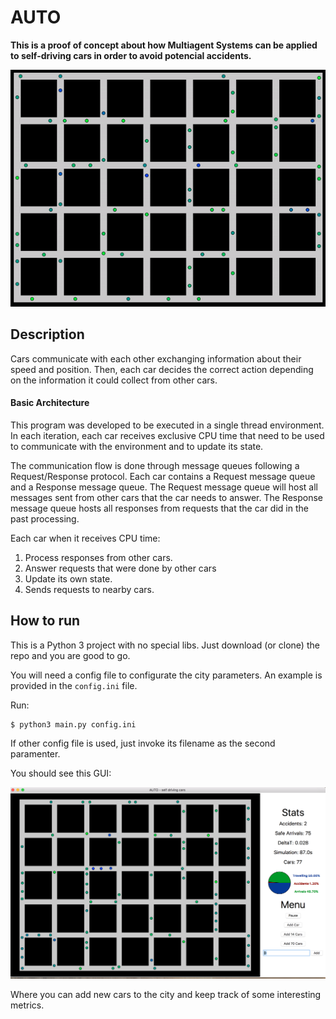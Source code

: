 # AUTO

**This is a proof of concept about how Multiagent Systems can be applied to self-driving cars in order to avoid potencial accidents.**

![img](https://raw.githubusercontent.com/iitzco/auto/master/auto.gif)

## Description

Cars communicate with each other exchanging information about their speed and position. Then, each car decides the correct action depending on the information it could collect from other cars.

#### Basic Architecture

This program was developed to be executed in a single thread environment. In each iteration, each car receives exclusive CPU time that need to be used to communicate with the environment and to update its state.

The communication flow is done through message queues following a Request/Response protocol. Each car contains a Request message queue and a Response message queue. The Request message queue will host all messages sent from other cars that the car needs to answer. The Response message queue hosts all responses from requests that the car did in the past processing.

Each car when it receives CPU time:

1. Process responses from other cars.
2. Answer requests that were done by other cars
3. Update its own state.
4. Sends requests to nearby cars.

## How to run

This is a Python 3 project with no special libs. Just download (or clone) the repo and you are good to go.

You will need a config file to configurate the city parameters. An example is provided in the `config.ini` file.

Run:

```
$ python3 main.py config.ini
```

If other config file is used, just invoke its filename as the second paramenter.

You should see this GUI:

![img](https://github.com/iitzco/auto/blob/master/auto.png?raw=true)

Where you can add new cars to the city and keep track of some interesting metrics.
